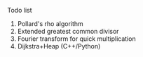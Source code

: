 Todo list

1. Pollard's rho algorithm
2. Extended greatest common divisor
3. Fourier transform for quick multiplication
4. Dijkstra+Heap (C++/Python)
